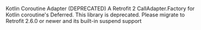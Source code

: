 Kotlin Coroutine Adapter (DEPRECATED)
A Retrofit 2 CallAdapter.Factory for Kotlin coroutine's Deferred.
This library is deprecated. Please migrate to Retrofit 2.6.0 or newer and its built-in suspend support